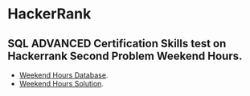 # HackerRank

## SQL ADVANCED Certification Skills test on Hackerrank Second Problem  Weekend Hours.

  - [Weekend Hours Database](https://github.com/SherifRizk/HackerRank/blob/main/Weekend%20Hours%20Database.txt).
  - [Weekend Hours Solution](https://github.com/SherifRizk/HackerRank/blob/main/Weekend%20Hours%20Solution.sql). 



